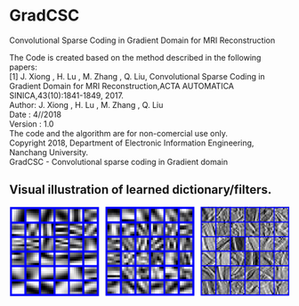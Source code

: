 # GradCSC
Convolutional Sparse Coding in Gradient Domain for MRI Reconstruction  

The Code is created based on the method described in the following papers:   
[1] J. Xiong , H. Lu , M. Zhang , Q. Liu, Convolutional Sparse Coding in Gradient Domain for MRI Reconstruction,ACTA AUTOMATICA SINICA,43(10):1841-1849, 2017.  
Author: J. Xiong , H. Lu , M. Zhang , Q. Liu   
Date : 4//2018   
Version : 1.0   
The code and the algorithm are for non-comercial use only.   
Copyright 2018, Department of Electronic Information Engineering, Nanchang University.   
GradCSC - Convolutional sparse coding in Gradient domain  

## Visual illustration of learned dictionary/filters.

![](./figs/fig.png)
